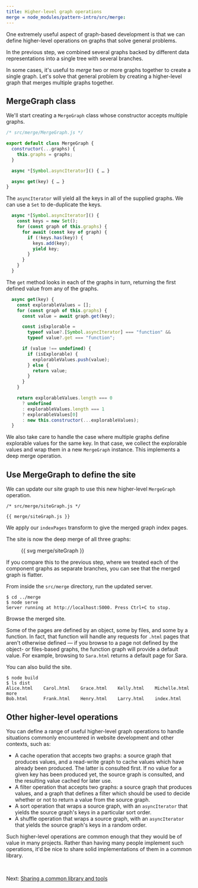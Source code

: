 ```yaml
---
title: Higher-level graph operations
merge = node_modules/pattern-intro/src/merge:
---
```


One extremely useful aspect of graph-based development is that we can define higher-level operations on graphs that solve general problems.

In the previous step, we combined several graphs backed by different data representations into a single tree with several branches.

In some cases, it's useful to _merge_ two or more graphs together to create a single graph. Let's solve that general problem by creating a higher-level graph that merges multiple graphs together.

## MergeGraph class

We'll start creating a `MergeGraph` class whose constructor accepts multiple graphs.

```js
/* src/merge/MergeGraph.js */

export default class MergeGraph {
  constructor(...graphs) {
    this.graphs = graphs;
  }

  async *[Symbol.asyncIterator]() { … }

  async get(key) { … }
}
```

The `asyncIterator` will yield all the keys in all of the supplied graphs. We can use a `Set` to de-duplicate the keys.

```js
  async *[Symbol.asyncIterator]() {
    const keys = new Set();
    for (const graph of this.graphs) {
      for await (const key of graph) {
        if (!keys.has(key)) {
          keys.add(key);
          yield key;
        }
      }
    }
  }
```

The `get` method looks in each of the graphs in turn, returning the first defined value from any of the graphs.

```js
  async get(key) {
    const explorableValues = [];
    for (const graph of this.graphs) {
      const value = await graph.get(key);

      const isExplorable =
        typeof value?.[Symbol.asyncIterator] === "function" &&
        typeof value?.get === "function";

      if (value !== undefined) {
        if (isExplorable) {
          explorableValues.push(value);
        } else {
          return value;
        }
      }
    }

    return explorableValues.length === 0
      ? undefined
      : explorableValues.length === 1
      ? explorableValues[0]
      : new this.constructor(...explorableValues);
  }
```

We also take care to handle the case where multiple graphs define explorable values for the same key. In that case, we collect the explorable values and wrap them in a new `MergeGraph` instance. This implements a deep merge operation.

## Use MergeGraph to define the site

We can update our site graph to use this new higher-level `MergeGraph` operation.

```{{'js'}}
/* src/merge/siteGraph.js */

{{ merge/siteGraph.js }}
```

We apply our `indexPages` transform to give the merged graph index pages.

The site is now the deep merge of all three graphs:

<figure>
{{ svg merge/siteGraph }}
</figure>

If you compare this to the previous step, where we treated each of the component graphs as separate branches, you can see that the merged graph is flatter.

<span class="tutorialStep"></span> From inside the `src/merge` directory, run the updated server.

```console
$ cd ../merge
$ node serve
Server running at http://localhost:5000. Press Ctrl+C to stop.
```

<span class="tutorialStep"></span> Browse the merged site.

Some of the pages are defined by an object, some by files, and some by a function. In fact, that function will handle any requests for `.html` pages that aren't otherwise defined — if you browse to a page not defined by the object- or files-based graphs, the function graph will provide a default value. For example, browsing to `Sara.html` returns a default page for Sara.

<span class="tutorialStep"></span> You can also build the site.

```console
$ node build
$ ls dist
Alice.html    Carol.html    Grace.html    Kelly.html    Michelle.html more
Bob.html      Frank.html    Henry.html    Larry.html    index.html
```

## Other higher-level operations

You can define a range of useful higher-level graph operations to handle situations commonly encountered in website development and other contexts, such as:

- A cache operation that accepts two graphs: a source graph that produces values, and a read-write graph to cache values which have already been produced. The latter is consulted first. If no value for a given key has been produced yet, the source graph is consulted, and the resulting value cached for later use.
- A filter operation that accepts two graphs: a source graph that produces values, and a graph that defines a filter which should be used to decide whether or not to return a value from the source graph.
- A sort operation that wraps a source graph, with an `asyncIterator` that yields the source graph's keys in a particular sort order.
- A shuffle operation that wraps a source graph, with an `asyncIterator` that yields the source graph's keys in a random order.

Such higher-level operations are common enough that they would be of value in many projects. Rather than having many people implement such operations, it'd be nice to share solid implementations of them in a common library.

&nbsp;

Next: [Sharing a common library and tools](sharing.html)
